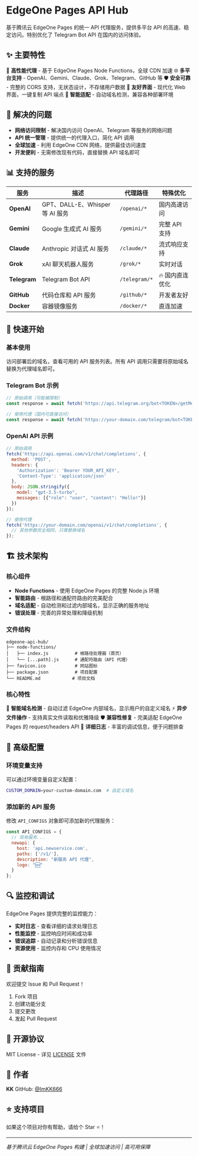 # EdgeOne Pages API Hub

基于腾讯云 EdgeOne Pages 的统一 API 代理服务，提供多平台 API 的高速、稳定访问。特别优化了 Telegram Bot API 在国内的访问体验。

## ✨ 主要特性

🚀 **高性能代理** - 基于 EdgeOne Pages Node Functions，全球 CDN 加速
🌐 **多平台支持** - OpenAI、Gemini、Claude、Grok、Telegram、GitHub 等
🛡️ **安全可靠** - 完整的 CORS 支持，无状态设计，不存储用户数据
📱 **友好界面** - 现代化 Web 界面，一键复制 API 端点
🔧 **智能适配** - 自动域名检测，兼容各种部署环境

## 🎯 解决的问题

- **网络访问限制** - 解决国内访问 OpenAI、Telegram 等服务的网络问题
- **API 统一管理** - 提供统一的代理入口，简化 API 调用
- **全球加速** - 利用 EdgeOne CDN 网络，提供最佳访问速度
- **开发便利** - 无需修改现有代码，直接替换 API 域名即可

## 📊 支持的服务

| 服务 | 描述 | 代理路径 | 特殊优化 |
|------|------|----------|----------|
| **OpenAI** | GPT、DALL-E、Whisper 等 AI 服务 | `/openai/*` | 国内高速访问 |
| **Gemini** | Google 生成式 AI 服务 | `/gemini/*` | 完整 API 支持 |
| **Claude** | Anthropic 对话式 AI 服务 | `/claude/*` | 流式响应支持 |
| **Grok** | xAI 聊天机器人服务 | `/grok/*` | 实时对话 |
| **Telegram** | Telegram Bot API | `/telegram/*` | 🔥 国内直连优化 |
| **GitHub** | 代码仓库和 API 服务 | `/github/*` | 开发者友好 |
| **Docker** | 容器镜像服务 | `/docker/*` | 直连加速 |

## 🚀 快速开始

### 基本使用

访问部署后的域名，查看可用的 API 服务列表。所有 API 调用只需要将原始域名替换为代理域名即可。

### Telegram Bot 示例

```javascript
// 原始调用（可能被限制）
const response = await fetch('https://api.telegram.org/bot<TOKEN>/getMe');

// 使用代理（国内可直接访问）
const response = await fetch('https://your-domain.com/telegram/bot<TOKEN>/getMe');
```

### OpenAI API 示例

```javascript
// 原始调用
fetch('https://api.openai.com/v1/chat/completions', {
  method: 'POST',
  headers: {
    'Authorization': 'Bearer YOUR_API_KEY',
    'Content-Type': 'application/json'
  },
  body: JSON.stringify({
    model: "gpt-3.5-turbo",
    messages: [{"role": "user", "content": "Hello!"}]
  })
});

// 使用代理
fetch('https://your-domain.com/openai/v1/chat/completions', {
  // 其他参数完全相同，只需替换域名
});
```

## 🏗️ 技术架构

### 核心组件

- **Node Functions** - 使用 EdgeOne Pages 的完整 Node.js 环境
- **智能路由** - 根路径和通配符路由的完美配合
- **域名适配** - 自动检测和过滤内部域名，显示正确的服务地址
- **错误处理** - 完善的异常处理和降级机制

### 文件结构

```
edgeone-api-hub/
├── node-functions/
│   ├── index.js          # 根路径处理器（首页）
│   └── [...path].js      # 通配符路由（API 代理）
├── favicon.ico           # 网站图标
├── package.json          # 项目配置
└── README.md            # 项目文档
```

### 核心特性

🔄 **智能域名检测** - 自动过滤 EdgeOne 内部域名，显示用户的自定义域名
⚡ **异步文件操作** - 支持真实文件读取和优雅降级
🛡️ **兼容性修复** - 完美适配 EdgeOne Pages 的 request/headers API
📝 **详细日志** - 丰富的调试信息，便于问题排查

## 🔧 高级配置

### 环境变量支持

可以通过环境变量自定义配置：

```bash
CUSTOM_DOMAIN=your-custom-domain.com  # 自定义域名
```

### 添加新的 API 服务

修改 `API_CONFIGS` 对象即可添加新的代理服务：

```javascript
const API_CONFIGS = {
  // 现有服务...
  newapi: {
    host: 'api.newservice.com',
    paths: ['/v1/'],
    description: "新服务 API 代理",
    logo: "🆕"
  }
};
```

## 🔍 监控和调试

EdgeOne Pages 提供完整的监控能力：

- **实时日志** - 查看详细的请求处理日志
- **性能监控** - 监控响应时间和成功率
- **错误追踪** - 自动记录和分析错误信息
- **资源使用** - 监控内存和 CPU 使用情况

## 🤝 贡献指南

欢迎提交 Issue 和 Pull Request！

1. Fork 项目
2. 创建功能分支
3. 提交更改
4. 发起 Pull Request

## 📄 开源协议

MIT License - 详见 [LICENSE](LICENSE) 文件

## 👤 作者

**KK**
GitHub: [@ImKK666](https://github.com/ImKK666)

## ⭐ 支持项目

如果这个项目对你有帮助，请给个 Star ⭐！

---


*基于腾讯云 EdgeOne Pages 构建 | 全球加速访问 | 高可用保障*
